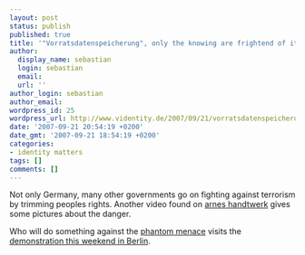 ```yaml
---
layout: post
status: publish
published: true
title: '"Vorratsdatenspeicherung", only the knowing are frightend of it'
author:
  display_name: sebastian
  login: sebastian
  email:
  url: ''
author_login: sebastian
author_email:
wordpress_id: 25
wordpress_url: http://www.videntity.de/2007/09/21/vorratsdatenspeicherung-only-the-knowing-are-frightend-of-it/
date: '2007-09-21 20:54:19 +0200'
date_gmt: '2007-09-21 18:54:19 +0200'
categories:
- identity matters
tags: []
comments: []
---
```

Not only Germany, many other governments go on fighting against terrorism by trimming peoples rights. Another video found on [arnes handtwerk](http://blog.handtwerk.de/2007/06/21/die-tagliche-portion-paranoia) gives some pictures about the danger.

Who will do something against the [phantom menace](http://www.vorratsdatenspeicherung.de) visits the [demonstration this weekend in Berlin](http://www.vorratsdatenspeicherung.de/content/view/125/116/lang,de/).
